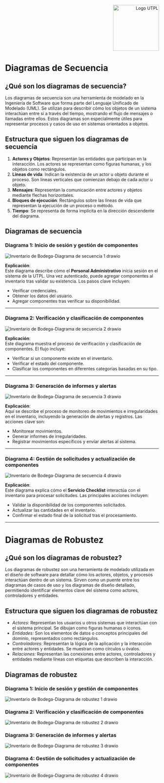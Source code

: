 <p align="right">
  <img src="https://i.postimg.cc/13qQdqZs/utpllogo.png" alt="Logo UTPL" width="150"/>
</p>

# Diagramas de Secuencia

## ¿Qué son los diagramas de secuencia?
Los diagramas de secuencia son una herramienta de modelado en la Ingeniería de Software que forma parte del Lenguaje Unificado de Modelado (UML). Se utilizan para describir cómo los objetos de un sistema interactúan entre sí a través del tiempo, mostrando el flujo de mensajes o llamadas entre ellos. Estos diagramas son especialmente útiles para representar procesos y casos de uso en sistemas orientados a objetos.

## Estructura que siguen los diagramas de secuencia
1. **Actores y Objetos**: Representan las entidades que participan en la interacción. Los actores se representan como figuras humanas, y los objetos como rectángulos.
2. **Líneas de vida**: Indican la existencia de un actor u objeto durante el proceso. Son líneas verticales que comienzan debajo de cada actor u objeto.
3. **Mensajes**: Representan la comunicación entre actores y objetos mediante flechas horizontales.
4. **Bloques de ejecución**: Rectángulos sobre las líneas de vida que representan la ejecución de un proceso o método.
5. **Tiempo**: Se representa de forma implícita en la dirección descendente del diagrama.

## Diagramas de secuencia

### Diagrama 1: Inicio de sesión y gestión de componentes
![Inventario de Bodega-Diagrama de secuencia 1 drawio](https://github.com/user-attachments/assets/262f461b-95f3-4472-a8e6-e47710da91f8)


**Explicación**:  
Este diagrama describe cómo el **Personal Administrativo** inicia sesión en el sistema de la UTPL. Una vez autenticado, puede agregar componentes al inventario tras validar su existencia. Los pasos clave incluyen:  
- Verificar credenciales.  
- Obtener los datos del usuario.  
- Agregar componentes tras verificar su disponibilidad.

---

### Diagrama 2: Verificación y clasificación de componentes
![Inventario de Bodega-Diagrama de secuencia 2 drawio](https://github.com/user-attachments/assets/ef925c38-509f-4b46-a3ea-640d8525e339)


**Explicación**:  
Este diagrama muestra el proceso de verificación y clasificación de componentes. El flujo incluye:  
- Verificar si un componente existe en el inventario.  
- Verificar el estado del componente.  
- Clasificar los componentes en diferentes categorías basadas en su tipo.

---

### Diagrama 3: Generación de informes y alertas
![Inventario de Bodega-Diagrama de secuencia 3 drawio](https://github.com/user-attachments/assets/18745c72-27b0-472a-9ba0-e62266f20bc8)


**Explicación**:  
Aquí se describe el proceso de monitoreo de movimientos e irregularidades en el inventario, incluyendo la generación de alertas y registros. Las acciones clave son:  
- Monitorear movimientos.  
- Generar informes de irregularidades.  
- Registrar movimientos específicos y enviar alertas al sistema.

---

### Diagrama 4: Gestión de solicitudes y actualización de componentes
![Inventario de Bodega-Diagrama de secuencia 4 drawio](https://github.com/user-attachments/assets/23c2501a-d3fb-465e-bc4a-abbb9ec41205)


**Explicación**:  
Este diagrama explica cómo el **Servicio Checklist** interactúa con el inventario para procesar solicitudes. Las principales acciones incluyen:  
- Validar la disponibilidad de los componentes solicitados.  
- Actualizar las cantidades en el inventario.  
- Confirmar el estado final de la solicitud tras el procesamiento.

---

# Diagramas de Robustez  

## ¿Qué son los diagramas de robustez?  
Los diagramas de robustez son una herramienta de modelado utilizada en el diseño de software para detallar cómo los actores, objetos, y procesos interactúan dentro de un sistema. Sirven como un puente entre los diagramas de casos de uso y los diagramas de diseño detallado, permitiendo identificar elementos clave del sistema como actores, controladores y entidades.  

## Estructura que siguen los diagramas de robustez  

- *Actores:* Representan los usuarios u otros sistemas que interactúan con el sistema principal. Se dibujan como figuras humanas o íconos.  
- *Entidades:* Son los elementos de datos o conceptos principales del dominio, representados como rectángulos.  
- *Controladores:* Representan la lógica de la aplicación y la interacción entre actores y entidades. Se muestran como círculos u óvalos.  
- *Relaciones:* Representan las conexiones entre actores, controladores y entidades mediante líneas con etiquetas que describen la interacción.

## Diagramas de robustez

### Diagrama 1: Inicio de sesión y gestión de componentes
![Inventario de Bodega-Diagrama de robustez 1 drawio](https://github.com/user-attachments/assets/1d78dbe3-2859-45e6-918f-410d7b27be62)

### Diagrama 2: Verificación y clasificación de componentes
![Inventario de Bodega-Diagrama de robustez 2 drawio](https://github.com/user-attachments/assets/93c36c2c-98f6-4578-b30a-88d3d5a321fa)

### Diagrama 3: Generación de informes y alertas
![Inventario de Bodega-Diagrama de robustez 3 drawio](https://github.com/user-attachments/assets/e0169cb3-08bb-431d-ae48-144674d0ee1c)

### Diagrama 4: Gestión de solicitudes y actualización de componentes
![Inventario de Bodega-Diagrama de robustez 4 drawio](https://github.com/user-attachments/assets/37a85346-2805-42dc-901c-bd3941a37bb4)

